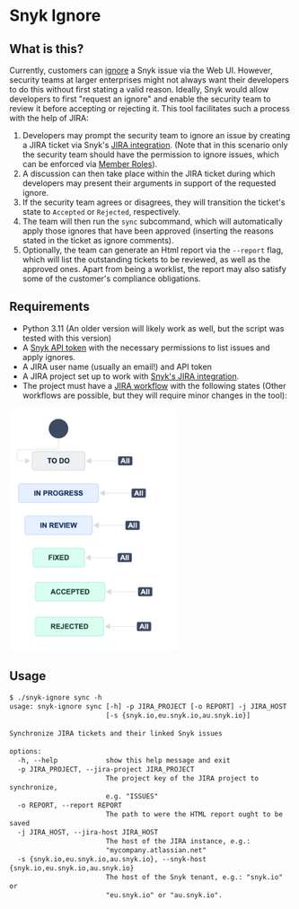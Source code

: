 # Snyk Ignore

## What is this?
Currently, customers can [ignore](https://docs.snyk.io/scan-using-snyk/find-and-manage-priority-issues/ignore-issues) a Snyk issue via the Web UI. However, security teams at larger enterprises might not always want their developers to do this without first stating a valid reason. Ideally, Snyk would allow developers to first "request an ignore" and enable the security team to review it before accepting or rejecting it. This tool facilitates such a process with the help of JIRA:
1. Developers may prompt the security team to ignore an issue by creating a JIRA ticket via Snyk's [JIRA integration](https://docs.snyk.io/integrate-with-snyk/notification-and-ticketing-systems-integrations/jira-integration). (Note that in this scenario only the security team should have the permission to ignore issues, which can be enforced via [Member Roles](https://docs.snyk.io/snyk-admin/manage-permissions-and-roles/manage-member-roles)).
2. A discussion can then take place within the JIRA ticket during which developers may present their arguments in support of the requested ignore.
3. If the security team agrees or disagrees, they will transition the ticket's state to `Accepted` or `Rejected`, respectively.
4. The team will then run the `sync` subcommand, which will automatically apply those ignores that have been approved (inserting the reasons stated in the ticket as ignore comments).
5. Optionally, the team can generate an Html report via the `--report` flag, which will list the outstanding tickets to be reviewed, as well as the approved ones. Apart from being a worklist, the report may also satisfy some of the customer's compliance obligations.


## Requirements

* Python 3.11 (An older version will likely work as well, but the script was tested with this version)
* A [Snyk API token](https://docs.snyk.io/getting-started/how-to-obtain-and-authenticate-with-your-snyk-api-token) with the necessary permissions to list issues and apply ignores.
* A JIRA user name (usually an email!) and API token
* A JIRA project set up to work with [Snyk's JIRA integration](https://docs.snyk.io/integrate-with-snyk/notification-and-ticketing-systems-integrations/jira-integration).
* The project must have a [JIRA workflow](https://www.atlassian.com/software/jira/guides/workflows/overview#what-is-a-jira-workflow) with the following states (Other workflows are possible, but they will require minor changes in the tool):
<img src="./workflow.png" width="300">

## Usage

```shell
$ ./snyk-ignore sync -h
usage: snyk-ignore sync [-h] -p JIRA_PROJECT [-o REPORT] -j JIRA_HOST
                        [-s {snyk.io,eu.snyk.io,au.snyk.io}]

Synchronize JIRA tickets and their linked Snyk issues

options:
  -h, --help            show this help message and exit
  -p JIRA_PROJECT, --jira-project JIRA_PROJECT
                        The project key of the JIRA project to synchronize,
                        e.g. "ISSUES"
  -o REPORT, --report REPORT
                        The path to were the HTML report ought to be saved
  -j JIRA_HOST, --jira-host JIRA_HOST
                        The host of the JIRA instance, e.g.:
                        "mycompany.atlassian.net"
  -s {snyk.io,eu.snyk.io,au.snyk.io}, --snyk-host {snyk.io,eu.snyk.io,au.snyk.io}
                        The host of the Snyk tenant, e.g.: "snyk.io" or
                        "eu.snyk.io" or "au.snyk.io".
```
